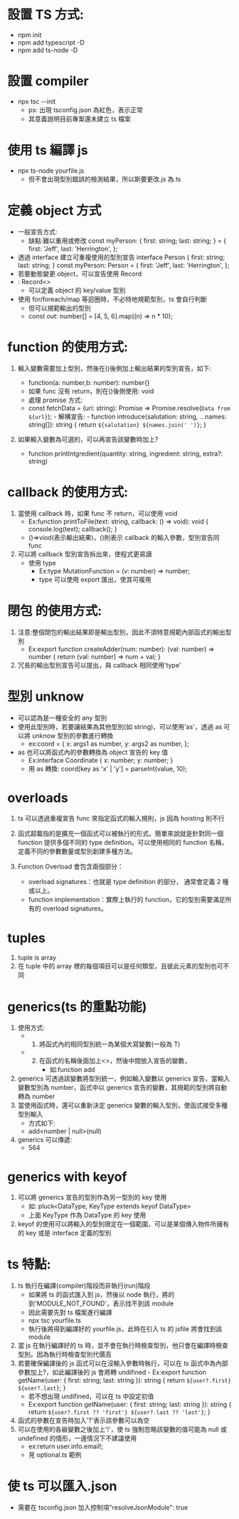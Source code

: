 # 設置 TS 方式:

-   npm init
-   npm add typescript -D
-   npm add ts-node -D

# 設置 compiler

-   npx tsc --init
    -   ps: 出現 tsconfig.json 為紅色，表示正常
    -   其意義說明目前專案還未建立 ts 檔案

# 使用 ts 編譯 js

-   npx ts-node yourfile.js
    -   但不會出現型別錯誤的檢測結果，所以斯要更改.js 為.ts

# 定義 object 方式

-   一般宣告方式:
    -   缺點:難以重用或修改
        const myPerson: {
        first: string;
        last: string;
        } = {
        first: 'Jeff',
        last: 'Herrington',
        };
-   透過 interface 建立可重複使用的型別宣告
    interface Person {
    first: string;
    last: string;
    }
    const myPerson: Person = {
    first: 'Jeff',
    last: 'Herrington',
    };
-   若要動態變更 object，可以宣告使用 Record
-   : Record<>
    -   可以定義 object 的 key/value 型別
-   使用 for/foreach/map 等迴圈時，不必特地規範型別，ts 會自行判斷
    -   但可以規範輸出的型別
    -   const out: number[] = [4, 5, 6].map((n) => n \* 10);

# function 的使用方式:

1.  輸入變數需要加上型別，然後在()後側加上輸出結果的型別宣告，如下:

    -   function(a: number,b: number): number{}
    -   如果 func 沒有 return，則在()後側使用: void
    -   處理 promise 方式:
    -   const fetchData = (url: string): Promise<string> => Promise.resolve(`Data from ${url}`); - 解構宣告: - function introduce(salutation: string, ...names: string[]): string {
        return `${salutation} ${names.join(' ')}`;
        }

2.  如果輸入變數為可選的，可以再宣告該變數時加上?
    -   function printIntgredient(quantity: string, ingredient: string, extra?: string)

# callback 的使用方式:

1. 當使用 callback 時，如果 func 不 return，可以使用 void
    - Ex:function printToFile(text: string, callback: () => void): void {
      console.log(text);
      callback();
      }
    - ()=>viod(表示輸出結果)，()則表示 callback 的輸入參數，型別宣告同 func
2. 可以將 callback 型別宣告拆出來，使程式更易讀
    - 使用 type
        - Ex:type MutationFunction = (v: number) => number;
        - type 可以使用 export 匯出，使其可複用

# 閉包 的使用方式:

1. 注意:整個閉包的輸出結果即是輸出型別，因此不須特意規範內部函式的輸出型別
    - Ex:export function createAdder(num: number): (val: number) => number {
      return (val: number) => num + val;
      }
2. 冗長的輸出型別宣告可以提出，與 callback 相同使用'type'

# 型別 unknow

-   可以認為是一種安全的 any 型別
-   使用此型別時，若要讓結果為其他型別(如 string)，可以使用'as'，透過 as 可以將 unknow 型別的參數進行轉換
    -   ex:coord = {
        x: args1 as number,
        y: args2 as number,
        };
-   as 也可以將函式內的參數轉換為 object 宣告的 key 值
    -   Ex:interface Coordinate {
        x: number;
        y: number;
        }
    -   用 as 轉換:
        coord[key as 'x' | 'y'] = parseInt(value, 10);

# overloads

1. ts 可以透過重複宣告 func 來指定函式的輸入規則，js 因為 hoisting 則不行
2. 函式超載指的是擴充一個函式可以被執行的形式。簡單來說就是針對同一個 function 提供多個不同的 type definition。可以使用相同的 function 名稱，定義不同的參數數量或型別創建多種方法。

3. Function Overload 會包含兩個部分：
    - overload signatures：也就是 type definition 的部分， 通常會定義 2 種或以上。
    - function implementation：實際上執行的 function，它的型別需要滿足所有的 overload signatures。

# tuples

1. tuple is array
2. 在 tuple 中的 array 裡的每個項目可以是任何類型，且彼此元素的型別也可不同

# generics(ts 的重點功能)

1. 使用方式:
    -   1. 將函式內的相同型別統一為某個大寫變數(一般為 T)
    -   2. 在函式的名稱後面加上<>，然後中間放入宣告的變數，
            - 如:function add<T>
2. generics 可透過該變數將型別統一，例如輸入變數以 generics 宣告，當輸入變數型別為 number，函式中以 generics 宣告的變數，其規範的型別將自動轉為 number
3. 當使用函式時，還可以重新決定 generics 變數的輸入型別，使函式接受多種型別輸入
    - 方式如下:
    - add<number | null>(null)
4. generics 可以傳遞:
    - 564

# generics with keyof

1. 可以將 generics 宣告的型別作為另一型別的 key 使用
    - 如: pluck<DataType, KeyType extends keyof DataType>
    - 上面 KeyType 作為 DataType 的 key 使用
2. keyof 的使用可以將輸入的型別限定在一個範圍，可以是某個傳入物件所擁有的 key 或是 interface 定義的型別

# ts 特點:

1. ts 執行在編譯(compiler)階段而非執行(run)階段
    - 如果將 ts 的函式匯入到 js，然後以 node 執行，將的到'MODULE_NOT_FOUND'，表示找不到該 module
    - 因此需要先對 ts 檔案進行編譯
    - npx tsc yourfile.ts
    - 執行後將得到編譯好的 yourfile.js，此時在引入 ts 的 jsfile 將會找到該 module
2. 當 js 在執行編譯好的 ts 時，並不會在執行時檢查型別，他只會在編譯時檢查型別。因為執行時檢查型別代價高
3. 若要確保編譯後的 js 函式可以在沒輸入參數時執行，可以在 ts 函式中為內部參數加上?，如此編譯後的 js 會將轉 undifined - Ex:export function getName(user: { first: string; last: string }): string {
   return `${user?.first} ${user?.last}`;
   }
    - 若不想出現 undifined，可以在 ts 中設定初值
    - Ex:export function getName(user: { first: string; last: string }): string {
      return `${user?.first ?? 'first'} ${user?.last ?? 'last'}`;
      }
4. 函式的參數在宣告時加入'?'表示該參數可以為空
5. 可以在使用的各級變數之後加上'!'，使 ts 強制忽略該變數的值可能為 null 或 undefined 的情形，一邊情況下不建議使用
    - ex:return user.info.email!;
    - 見 optional.ts 範例

# 使 ts 可以匯入.json

-   需要在 tsconfig.json 加入控制項"resolveJsonModule": true

